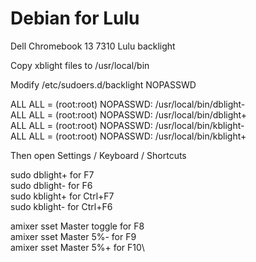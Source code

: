 # Debian for Lulu
Dell Chromebook 13 7310 Lulu backlight

Copy xblight files to /usr/local/bin

Modify /etc/sudoers.d/backlight NOPASSWD

ALL ALL = (root:root) NOPASSWD: /usr/local/bin/dblight-\
ALL ALL = (root:root) NOPASSWD: /usr/local/bin/dblight+\
ALL ALL = (root:root) NOPASSWD: /usr/local/bin/kblight-\
ALL ALL = (root:root) NOPASSWD: /usr/local/bin/kblight+

Then open  Settings / Keyboard / Shortcuts

sudo dblight+    for F7\
sudo dblight-    for F6\
sudo kblight+    for Ctrl+F7\
sudo kblight-    for Ctrl+F6

amixer sset Master toggle      for F8\
amixer sset Master 5%-         for F9\
amixer sset Master 5%+         for F10\
